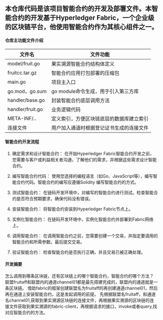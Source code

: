 ## 本仓库代码是该项目智能合约的开发及部署文件。本智能合约的开发基于Hyperledger Fabric，一个企业级的区块链平台，他使用智能合约作为其核心组件之一。

#### 仓库主功能文件介绍
| 文件名  | 文件功能  |
|---|---|
| model/fruit.go  |  果实溯源智能合约结构体定义  |
| fruitcc.tar.gz  | 智能合约应用打包部署的压缩包  |
| main.go  | 项目主入口  |
| go.mod，go.sum  | go module命令生成，用于引入第三方库  |
| handler/base.go  | 封装智能合约底层调用方法  |
| handler/fruit.go  | 业务逻辑代码  |
| META-INF/..  | 定义索引，方便区块链底层的数据库建立索引  |
| 连接文件  | 用户加入通道时根据登记证书生成的连接文件  |


#### 智能合约开发流程


1. 确定需求和设计智能合约：
    在开始Hyperledger Fabric智能合约开发之前，您需要与客户或利益相关者沟通，了解他们的需求，并根据这些需求设计智能合约。


2. 编写智能合约代码：
    使用您选择的编程语言（如Go、JavaScript等），编写智能合约代码。智能合约的编写应遵循Solidity 编写智能合约的方式。


3. 测试智能合约：
    在链码开发环境中，对编写的智能合约进行测试。检查智能合约是否符合预期要求，确保代码没有错误。

4. 安装智能合约：
    将智能合约安装到Hyperledger Fabric节点上。


5. 实例化智能合约：
    在链码开发环境中，实例化智能合约并部署到Fabric网络上。

6. 调用智能合约：
    在调用智能合约之前，您需要创建一个交易，并指定要调用的智能合约和所需参数。最后提交交易。

7. 验证智能合约： 
    检查智能合约是否执行正确，并且交易已被正确处理。

#### 开发摘要


怎么调用到哪条区块链，还有区块链上的哪个智能合约，智能合约的哪个方法？
联盟fruitaff和联盟内的通道channel01都是最先搭建完成的，联盟内的通道就是一条区块链。
借助fabric的框架创建联盟名为fruitaff的再创建通道channel01，然后再在通道上安装智能合约，这是发起调用的前提。
先根据联盟名fruitaff，和通道名channel01,获取到果实溯源区块链的连接文件，再根据果实溯源的区块链的连接文件获取到果实溯源的fabric-client，再根据请求的接口，invoke或者query,找对应智能合约的方法。


